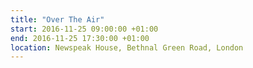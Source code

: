 ```yaml
---
title: "Over The Air"
start: 2016-11-25 09:00:00 +01:00
end: 2016-11-25 17:30:00 +01:00
location: Newspeak House, Bethnal Green Road, London
---
```


 